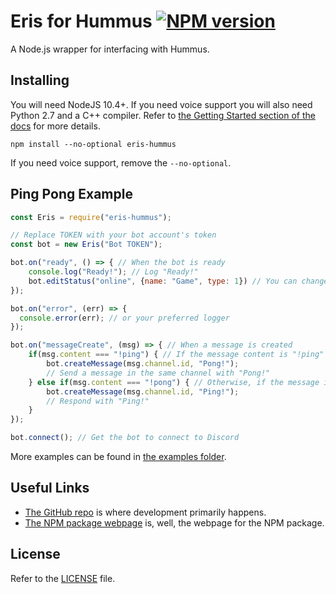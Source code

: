 Eris for Hummus [![NPM version](https://img.shields.io/npm/v/eris-hummus.svg?style=flat-square&color=informational)](https://npmjs.com/package/eris-hummus)
====

A Node.js wrapper for interfacing with Hummus.

Installing
----------

You will need NodeJS 10.4+. If you need voice support you will also need Python 2.7 and a C++ compiler. Refer to [the Getting Started section of the docs](https://abal.moe/Eris/docs) for more details.

```
npm install --no-optional eris-hummus
```

If you need voice support, remove the `--no-optional`.

Ping Pong Example
-----------------

```js
const Eris = require("eris-hummus");

// Replace TOKEN with your bot account's token
const bot = new Eris("Bot TOKEN");

bot.on("ready", () => { // When the bot is ready
    console.log("Ready!"); // Log "Ready!"
    bot.editStatus("online", {name: "Game", type: 1}) // You can change online to stuff like dnd, and the game to anything you want.
});

bot.on("error", (err) => {
  console.error(err); // or your preferred logger
});

bot.on("messageCreate", (msg) => { // When a message is created
    if(msg.content === "!ping") { // If the message content is "!ping"
        bot.createMessage(msg.channel.id, "Pong!");
        // Send a message in the same channel with "Pong!"
    } else if(msg.content === "!pong") { // Otherwise, if the message is "!pong"
        bot.createMessage(msg.channel.id, "Ping!");
        // Respond with "Ping!"
    }
});

bot.connect(); // Get the bot to connect to Discord
```

More examples can be found in [the examples folder](https://github.com/nilenta/eris-hummus/tree/master/examples).

Useful Links
------------

- [The GitHub repo](https://github.com/nilenta/eris-hummus) is where development primarily happens.
- [The NPM package webpage](https://npmjs.com/package/eris-hummus) is, well, the webpage for the NPM package.

License
-------

Refer to the [LICENSE](LICENSE) file.
